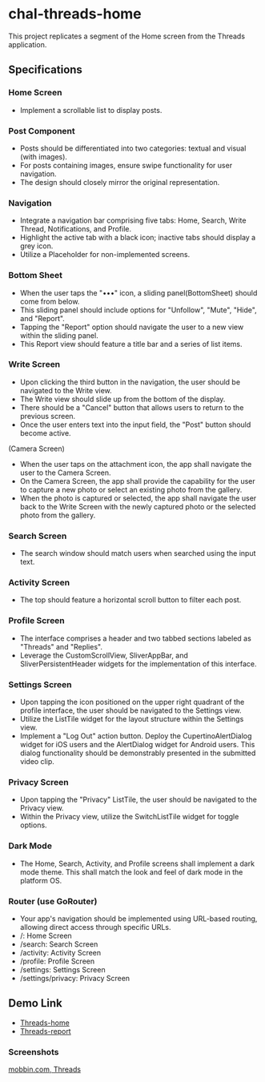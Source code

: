 # chal-threads-home

This project replicates a segment of the Home screen from the Threads application.

## Specifications

### Home Screen

-   Implement a scrollable list to display posts.

### Post Component

-   Posts should be differentiated into two categories: textual and visual (with images).
-   For posts containing images, ensure swipe functionality for user navigation.
-   The design should closely mirror the original representation.

### Navigation

-   Integrate a navigation bar comprising five tabs: Home, Search, Write Thread, Notifications, and Profile.
-   Highlight the active tab with a black icon; inactive tabs should display a grey icon.
-   Utilize a Placeholder for non-implemented screens.

### Bottom Sheet

-   When the user taps the "•••" icon, a sliding panel(BottomSheet) should come from below.
-   This sliding panel should include options for "Unfollow", "Mute", "Hide", and "Report".
-   Tapping the "Report" option should navigate the user to a new view within the sliding panel.
-   This Report view should feature a title bar and a series of list items.

### Write Screen

-   Upon clicking the third button in the navigation, the user should be navigated to the Write view.
-   The Write view should slide up from the bottom of the display.
-   There should be a "Cancel" button that allows users to return to the previous screen.
-   Once the user enters text into the input field, the "Post" button should become active.

(Camera Screen)

-   When the user taps on the attachment icon, the app shall navigate the user to the Camera Screen.
-   On the Camera Screen, the app shall provide the capability for the user to capture a new photo or select an existing photo from the gallery.
-   When the photo is captured or selected, the app shall navigate the user back to the Write Screen with the newly captured photo or the selected photo from the gallery.

### Search Screen

-   The search window should match users when searched using the input text.

### Activity Screen

-   The top should feature a horizontal scroll button to filter each post.

### Profile Screen

-   The interface comprises a header and two tabbed sections labeled as "Threads" and "Replies".
-   Leverage the CustomScrollView, SliverAppBar, and SliverPersistentHeader widgets for the implementation of this interface.

### Settings Screen

-   Upon tapping the icon positioned on the upper right quadrant of the profile interface, the user should be navigated to the Settings view.
-   Utilize the ListTile widget for the layout structure within the Settings view.
-   Implement a "Log Out" action button. Deploy the CupertinoAlertDialog widget for iOS users and the AlertDialog widget for Android users. This dialog functionality should be demonstrably presented in the submitted video clip.

### Privacy Screen

-   Upon tapping the "Privacy" ListTile, the user should be navigated to the Privacy view.
-   Within the Privacy view, utilize the SwitchListTile widget for toggle options.

### Dark Mode

-   The Home, Search, Activity, and Profile screens shall implement a dark mode theme. This shall match the look and feel of dark mode in the platform OS.

### Router (use GoRouter)

-   Your app's navigation should be implemented using URL-based routing, allowing direct access through specific URLs.
-   /: Home Screen
-   /search: Search Screen
-   /activity: Activity Screen
-   /profile: Profile Screen
-   /settings: Settings Screen
-   /settings/privacy: Privacy Screen

## Demo Link

-   [Threads-home](https://imgur.com/a/iWzhhGD)
-   [Threads-report](https://imgur.com/a/wGZpwMb)

### Screenshots

[mobbin.com, Threads](https://mobbin.com/apps/threads-ios-610937a2-ec34-468e-b68b-120deb45f742/2ef6dedb-276a-494d-94df-63d1970d479e/flows)
